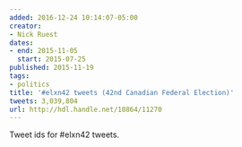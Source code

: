 ```yaml
---
added: 2016-12-24 10:14:07-05:00
creator:
- Nick Ruest
dates:
- end: 2015-11-05
  start: 2015-07-25
published: 2015-11-19
tags:
- politics
title: '#elxn42 tweets (42nd Canadian Federal Election)'
tweets: 3,039,804
url: http://hdl.handle.net/10864/11270
---
```


Tweet ids for #elxn42 tweets.
